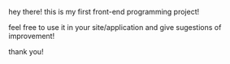 hey there! this is my first front-end programming project!

feel free to use it in your site/application and give sugestions of improvement!

thank you!
